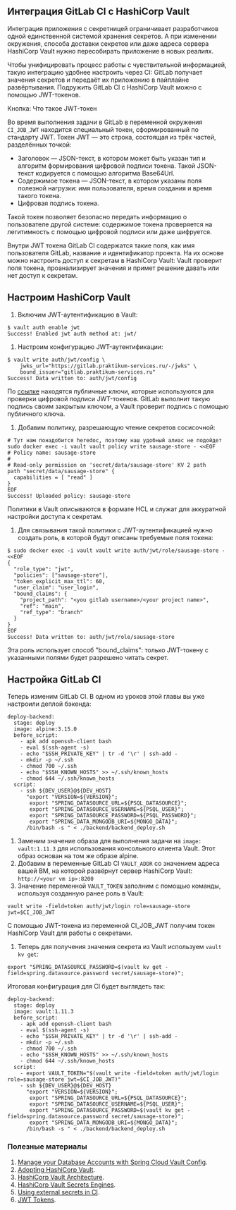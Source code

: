 ## Интеграция GitLab CI с HashiCorp Vault

Интеграция приложения с секретницей ограничивает разработчиков одной единственной системой хранения секретов. А при изменении окружения, способа доставки секретов или даже адреса сервера HashiCorp Vault нужно пересобирать приложение в новых реалиях. 

Чтобы унифицировать процесс работы с чувствительной информацией, такую интеграцию удобнее настроить через CI: GitLab получает значения секретов и передаёт их приложению в пайплайне развёртывания. Подружить GitLab CI с HashiCorp Vault можно с помощью JWT-токенов.

Кнопка: Что такое JWT-токен

Во время выполнения задачи в GitLab в переменной окружения `CI_JOB_JWT` находится специальный токен, сформированный по стандарту JWT. Токен JWT — это строка, состоящая из трёх частей, разделённых точкой:

- Заголовок — JSON-текст, в котором может быть указан тип и алгоритм формирования цифровой подписи токена. Такой JSON-текст кодируется с помощью алгоритма Base64Url.
- Содержимое токена — JSON-текст, в котором указаны поля полезной нагрузки: имя пользователя, время создания и время такого токена.
- Цифровая подпись токена.

Такой токен позволяет безопасно передать информацию о пользователе другой системе: содержимое токена проверяется на легитимность с помощью цифровой подписи или даже шифруется.

Внутри JWT токена GitLab CI содержатся такие поля, как имя пользователя GitLab, название и идентификатор проекта. На их основе можно настроить доступ к секретам в HashiCorp Vault: Vault проверит поля токена, проанализирует значения и примет решение давать или нет доступ к секретам.

## Настроим HashiCorp Vault

1. Включим JWT-аутентификацию в Vault:

```
$ vault auth enable jwt
Success! Enabled jwt auth method at: jwt/ 
```

1. Настроим конфигурацию JWT-аутентификации:

```
$ vault write auth/jwt/config \
    jwks_url="https://gitlab.praktikum-services.ru/-/jwks" \
    bound_issuer="gitlab.praktikum-services.ru"
Success! Data written to: auth/jwt/config 
```

По [ссылке](https://gitlab.praktikum-services.ru/-/jwks) находятся публичные ключи, которые используются для проверки цифровой подписи JWT-токенов. GitLab выполнит такую подпись своим закрытым ключом, а Vault проверит подпись с помощью публичного ключа.

1. Добавим политику, разрешающую чтение секретов сосисочной:

```
# Тут нам понадобится heredoc, поэтому наш удобный алиас не подойдет
sudo docker exec -i vault vault policy write sausage-store - <<EOF
# Policy name: sausage-store
#
# Read-only permission on 'secret/data/sausage-store' KV 2 path
path "secret/data/sausage-store" {
  capabilities = [ "read" ]
}
EOF
Success! Uploaded policy: sausage-store 
```

Политики в Vault описываются в формате HCL и служат для аккуратной настройки доступа к секретам.

1. Для связывания такой политики с JWT-аутентификацией нужно создать роль, в которой будут описаны требуемые поля токена:

```
$ sudo docker exec -i vault vault write auth/jwt/role/sausage-store - <<EOF
{
  "role_type": "jwt",
  "policies": ["sausage-store"],
  "token_explicit_max_ttl": 60,
  "user_claim": "user_login",
  "bound_claims": {
    "project_path": "<you gitlab username>/<your project name>",
    "ref": "main",
    "ref_type": "branch"
  }
}
EOF
Success! Data written to: auth/jwt/role/sausage-store 
```

Эта роль использует способ "bound_claims": только JWT-токену с указанными полями будет разрешено читать секрет.

## Настройка GitLab CI

Теперь изменим GitLab CI. В одном из уроков этой главы вы уже настроили деплой бэкенда:

```
deploy-backend:
  stage: deploy
  image: alpine:3.15.0
  before_script:
    - apk add openssh-client bash
    - eval $(ssh-agent -s)
    - echo "$SSH_PRIVATE_KEY" | tr -d '\r' | ssh-add -
    - mkdir -p ~/.ssh
    - chmod 700 ~/.ssh
    - echo "$SSH_KNOWN_HOSTS" >> ~/.ssh/known_hosts
    - chmod 644 ~/.ssh/known_hosts
  script:
    - ssh ${DEV_USER}@${DEV_HOST}
      "export "VERSION=${VERSION}";
       export "SPRING_DATASOURCE_URL=${PSQL_DATASOURCE}";
       export "SPRING_DATASOURCE_USERNAME=${PSQL_USER}";
       export "SPRING_DATASOURCE_PASSWORD=${PSQL_PASSWORD}";
       export "SPRING_DATA_MONGODB_URI=${MONGO_DATA}";
      /bin/bash -s " < ./backend/backend_deploy.sh 
```

1. Заменим значение образа для выполнения задачи на `image: vault:1.11.3` для использования консольного клиента Vault. Этот образ основан на том же образе alpine.
2. Добавим в переменные GitLab CI `VAULT_ADDR` со значением адреса вашей ВМ, на которой развёрнут сервер HashiCorp Vault: `http://<your vm ip>:8200`
3. Значение переменной `VAULT_TOKEN` заполним с помощью команды, используя созданную ранее роль в Vault:

```
vault write -field=token auth/jwt/login role=sausage-store jwt=$CI_JOB_JWT 
```

С помощью JWT-токена из переменной CI_JOB_JWT получим токен HashiCorp Vault для работы с секретами.

1. Теперь для получения значения секрета из Vault используем `vault kv get`:

```
export "SPRING_DATASOURCE_PASSWORD=$(vault kv get -field=spring.datasource.password secret/sausage-store)"; 
```

Итоговая конфигурация для CI будет выглядеть так:

```
deploy-backend:
  stage: deploy
  image: vault:1.11.3
  before_script:
    - apk add openssh-client bash
    - eval $(ssh-agent -s)
    - echo "$SSH_PRIVATE_KEY" | tr -d '\r' | ssh-add -
    - mkdir -p ~/.ssh
    - chmod 700 ~/.ssh
    - echo "$SSH_KNOWN_HOSTS" >> ~/.ssh/known_hosts
    - chmod 644 ~/.ssh/known_hosts
  script:
    - export VAULT_TOKEN="$(vault write -field=token auth/jwt/login role=sausage-store jwt=$CI_JOB_JWT)"
    - ssh ${DEV_USER}@${DEV_HOST}
      "export "VERSION=${VERSION}";
       export "SPRING_DATASOURCE_URL=${PSQL_DATASOURCE}";
       export "SPRING_DATASOURCE_USERNAME=${PSQL_USER}";
       export "SPRING_DATASOURCE_PASSWORD=$(vault kv get -field=spring.datasource.password secret/sausage-store)";
       export "SPRING_DATA_MONGODB_URI=${MONGO_DATA}";
      /bin/bash -s " < ./backend/backend_deploy.sh 
```

### Полезные материалы

1. [Manage your Database Accounts with Spring Cloud Vault Config](https://medium.com/digitalfrontiers/manage-your-database-accounts-with-spring-cloud-vault-config-48cecb837a36).
2. [Adopting HashiCorp Vault](https://www.hashicorp.com/resources/adopting-hashicorp-vault).
3. [HashiCorp Vault Architecture](https://www.vaultproject.io/docs/internals/architecture).
4. [HashiCorp Vault Secrets Engines](https://www.vaultproject.io/docs/secrets).
5. [Using external secrets in CI](https://docs.gitlab.com/ee/ci/secrets/).
6. [JWT Tokens](https://jwt.io/).